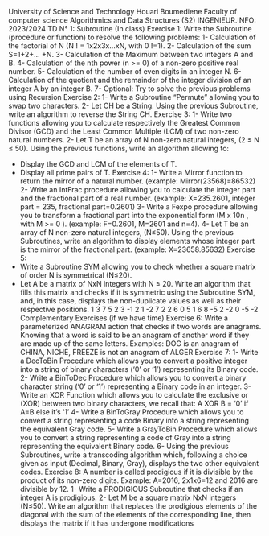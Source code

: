 University of Science and Technology Houari Boumediene 
Faculty of computer science 
Algorithmics and Data Structures (S2) INGENIEUR.INFO: 2023/2024
TD N° 1: Subroutine (In class) 
Exercise 1: 
Write the Subroutine (procedure or function) to resolve the following problems: 
1- Calculation of the factorial of N (N ! = 1x2x3x...xN, with 0 !=1). 
2- Calculation of the sum S=1+2+... +N. 
3- Calculation of the Maximum between two integers A and B. 
4- Calculation of the nth power (n >= 0) of a non-zero positive real number. 
5- Calculation of the number of even digits in an integer N. 
6- Calculation of the quotient and the remainder of the integer division of an integer A by an integer B. 
7- Optional: Try to solve the previous problems using Recursion 
Exercise 2: 
1- Write a Subroutine “Permute” allowing you to swap two characters. 
2- Let CH be a String. Using the previous Subroutine, write an algorithm to reverse the String CH. 
Exercise 3: 
1- Write two functions allowing you to calculate respectively the Greatest Common Divisor (GCD) and 
the Least Common Multiple (LCM) of two non-zero natural numbers. 
2- Let T be an array of N non-zero natural integers, (2 ≤ N ≤ 50). Using the previous functions, write 
an algorithm allowing to: 
- Display the GCD and LCM of the elements of T. 
- Display all prime pairs of T. 
Exercise 4: 
1- Write a Mirror function to return the mirror of a natural number. 
 (example: Mirror(23568)=86532) 
2- Write an IntFrac procedure allowing you to calculate the integer part and the fractional part of a real 
number. 
 (example: X=235.2601, integer part = 235, fractional part=0.2601) 
3- Write a Fexpo procedure allowing you to transform a fractional part into the exponential form (M x 
10n
 , with M >= 0 ). 
 (example: F=0.2601, M=2601 and n=4). 
4- Let T be an array of N non-zero natural integers, (N≤50). Using the previous Subroutines, write an 
algorithm to display elements whose integer part is the mirror of the fractional part. 
 (example: X=23658.85632) 
Exercise 5: 
- Write a Subroutine SYM allowing you to check whether a square matrix of order N is symmetrical 
(N≤20). 
- Let A be a matrix of NxN integers with N ≤ 20. Write an algorithm that fills this matrix and checks 
if it is symmetric using the Subroutine SYM, and, in this case, displays the non-duplicate values as 
well as their respective positions. 
1 3 7 5 2 
3 -1 2 1 -2 
7 2 2 6 0 
5 1 6 8 -5 
2 -2 0 -5 -2 
Complementary Exercises (if we have time) 
Exercise 6: 
Write a parameterized ANAGRAM action that checks if two words are anagrams. Knowing that a word 
is said to be an anagram of another word if they are made up of the same letters. 
Examples: 
DOG is an anagram of CHINA, NICHE, 
FREEZE is not an anagram of ALGER 
Exercise 7:
1- Write a DecToBin Procedure which allows you to convert a positive integer into a string of 
binary characters (‘0’ or ‘1’) representing its Binary code. 
2- Write a BinToDec Procedure which allows you to convert a binary character string (‘0’ or 
‘1’) representing a Binary code in an integer. 
3- Write an XOR Function which allows you to calculate the exclusive or (XOR) between two binary 
characters, we recall that: 
A XOR B = ‘0’ if A=B else it’s ‘1’ 
4- Write a BinToGray Procedure which allows you to convert a string representing a code 
Binary into a string representing the equivalent Gray code. 
5- Write a GrayToBin Procedure which allows you to convert a string representing a code of 
Gray into a string representing the equivalent Binary code. 
6- Using the previous Subroutines, write a transcoding algorithm which, following 
a choice given as input (Decimal, Binary, Gray), displays the two other equivalent codes. 
Exercise 8:
A number is called prodigious if it is divisible by the product of its non-zero digits. 
Example: A=2016, 2x1x6=12 and 2016 are divisible by 12. 
1- Write a PRODIGIOUS Subroutine that checks if an integer A is prodigious. 
2- Let M be a square matrix NxN integers (N≤50). Write an algorithm that replaces the prodigious 
elements of the diagonal with the sum of the elements of the corresponding line, then displays the matrix if it has undergone modifications
